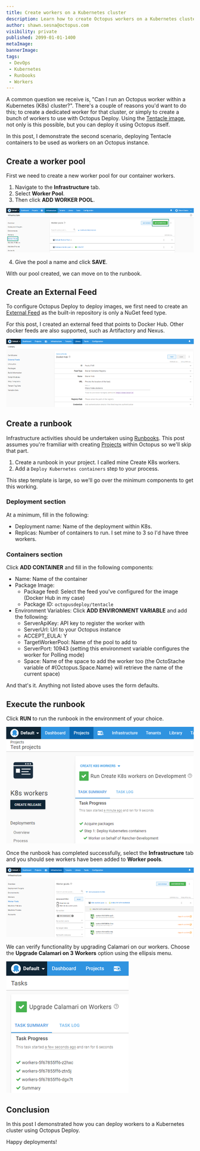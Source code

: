 ```yaml
---
title: Create workers on a Kubernetes cluster
description: Learn how to create Octopus workers on a Kubernetes cluster using Octopus Deploy.
author: shawn.sesna@octopus.com
visibility: private
published: 2099-01-01-1400
metaImage: 
bannerImage: 
tags:
 - DevOps
 - Kubernetes
 - Runbooks
 - Workers
---
```


A common question we receive is, "Can I run an Octopus worker within a Kubernetes (K8s) cluster?".  There's a couple of reasons you'd want to do this; to create a dedicated worker for that cluster, or simply to create a bunch of workers to use with Octopus Deploy. Using the [Tentacle image](https://hub.docker.com/r/octopusdeploy/tentacle), not only is this possible, but you can deploy it using Octopus itself. 

In this post, I demonstrate the second scenario, deploying Tentacle containers to be used as workers on an Octopus instance.

## Create a worker pool
First we need to create a new worker pool for our container workers.

1. Navigate to the **Infrastructure** tab.
1. Select **Worker Pool**.
1. Then click **ADD WORKER POOL**.

![](octopus-create-pool.png)

4. Give the pool a name and click **SAVE**.  

With our pool created, we can move on to the runbook.

## Create an External Feed
To configure Octopus Deploy to deploy images, we first need to create an [External Feed](https://octopus.com/docs/packaging-applications/package-repositories) as the built-in repository is only a NuGet feed type.  

For this post, I created an external feed that points to Docker Hub. Other docker feeds are also supported, such as Artifactory and Nexus.

![](octopus-docker-hub-feed.png)

## Create a runbook
Infrastructure activities should be undertaken using [Runbooks](https://octopus.com/docs/runbooks). This post assumes you're framiliar with creating [Projects](https://octopus.com/docs/projects) within Octopus so we'll skip that part.  

1. Create a runbook in your project. I called mine Create K8s workers.  
1. Add a `Deploy Kubernetes containers` step to your process. 

This step template is large, so we'll go over the minimum components to get this working.

### Deployment section
At a minimum, fill in the following:

- Deployment name: Name of the deployment within K8s.
- Replicas: Number of containers to run. I set mine to 3 so I'd have three workers.

### Containers section
Click **ADD CONTAINER** and fill in the following components:

- Name: Name of the container
- Package Image: 
  - Package feed: Select the feed you've configured for the image (Docker Hub in my case)
  - Package ID: `octopusdeploy/tentacle`
- Environment Variables: Click **ADD ENVIRONMENT VARIABLE** and add the following:
  - ServerApiKey: API key to register the worker with
  - ServerUrl: Url to your Octopus instance
  - ACCEPT_EULA: Y
  - TargetWorkerPool: Name of the pool to add to
  - ServerPort: 10943 (setting this environment variable configures the worker for Polling mode)
  - Space: Name of the space to add the worker too (the OctoStache variable of #{Octopus.Space.Name} will retrieve the name of the current space)

And that's it. Anything not listed above uses the form defaults.  

## Execute the runbook
Click **RUN** to run the runbook in the environment of your choice.

![](octopus-runbook-success.png)

Once the runbook has completed successfully, select the **Infrastructure** tab and you should see workers have been added to **Worker pools**.

![](octopus-worker-pool.png)

We can verify functionality by upgrading Calamari on our workers. Choose the **Upgrade Calamari on 3 Workers** option using the ellipsis menu.

![](octopus-upgrade-workers.png)

## Conclusion
In this post I demonstrated how you can deploy workers to a Kubernetes cluster using Octopus Deploy.  

Happy deployments!
